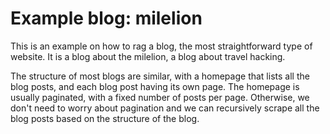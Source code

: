 # Example blog: milelion

This is an example on how to rag a blog, the most straightforward type of website. It is a blog about the milelion, a blog about travel hacking.

The structure of most blogs are similar, with a homepage that lists all the blog posts, and each blog post having its own page. The homepage is usually paginated, with a fixed number of posts per page. Otherwise, we don't need to worry about pagination and we can recursively scrape all the blog posts based on the structure of the blog.


